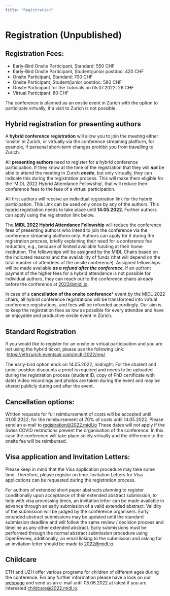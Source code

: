 ```yaml
---
title: "Registration"
---
```


# Registration (Unpublished)
## Registration Fees:
* Early-Bird Onsite Participant, Standard: 550 CHF
* Early-Bird Onsite Participant, Student/junior postdoc: 420 CHF
* Onsite Participant, Standard: 700 CHF
* Onsite Participant, Student/junior postdoc: 580 CHF
* Onsite Participant for the Tutorials on 05.07.2022: 26 CHF
* Virtual Participant: 80 CHF

The conference is planned as an onsite event in Zurich with the option to participate virtually, if a visit to Zurich is not possible.

## Hybrid registration for presenting authors

A **hybrid conference registration** will allow you to join the meeting either 'onsite' in Zurich, or virtually via the conference streaming platform, for example, if personal short-term changes prohibit you from travelling to Zurich.

All **presenting authors** need to register for a hybrid conference participation. If they know at the time of the registration that they will ***not*** be able to attend the meeting in Zurich ***onsite***, but only virtually, they can indicate this during the registration process. This will make them eligible for the ‘MIDL 2022 Hybrid Attendance Fellowship’, that will reduce their conference fees to the fees of a virtual participation.

All first authors will receive an individual registration link for the hybrid  participation. This Link can be used only once by any of the authors. This hybrid registration needs to take place until **14.05.2022**. Further authors can apply using the registration link below. 

The **MIDL 2022 Hybrid Attendance Fellowship** will reduce the conference fees of presenting authors who intend to join the conference via the conference streaming platform only. Authors can apply for it during the registration process, briefly explaining their need for a conference fee reduction, e.g., because of limited available funding at their home institution. The fellowships will be assigned by the MIDL Chairs based on the indicated reasons and the availability of funds (that will depend on the total number of attendees of the onsite conference). Assigned fellowships will be made available ***as a refund after the conference***. If an upfront payment of the higher fees for a hybrid attendance is not possible for individual authors, they can reach out to the conference chairs already before the conference at [2022@midl.io](mailto:2022@midl.io).

In case of a **cancellation of the onsite conference*** event by the MIDL 2022 chairs, all hybrid conference registrations will be transformed into virtual conference registrations, and fees will be refunded accordingly.
Our aim is to keep the registration fees as low as possible for every attendee and have an enjoyable and productive onsite event in Zürich. 

## Standard Registration
If you would like to register for an onsite or virtual participation and you are not using the hybrid ticket, please use the following Link:
 https://ethzurich.eventsair.com/midl-2022/reg/

The early-bird option ends on 14.05.2022, midnight.
For the student and junior postdoc discounts a proof is required and needs to be uploaded during the registration process (student ID, copy of PhD certificate with date)
Video recordings and photos are taken during the event and may be shared publicly during and after the event.

## Cancellation options:
Written requests for full reimbursement of costs will be accepted until 01.05.2022, for the reimbursement of 70% of costs until 14.05.2022. Please send an e-mail to [registration@2022.midl.io](mailto:registration@2022.midl.io)
These dates will not apply if the Swiss COVID restrictions prevent the organisation of the conference. In this case the conference will take place solely virtually and the difference to the onsite fee will be reimbursed.

## Visa application and Invitation Letters:
Please keep in mind that the Visa application procedure may take some time. Therefore, please register on time.
Invitation Letters for Visa applications can be requested during the registration process.

For authors of extended short paper abstracts planning to register conditionally upon acceptance of their extended abstract submission, to help with visa processing times, an invitation letter can be made available in advance through an early submission of a valid extended abstract. Validity of the submission will be judged by the conference organisers. Early extended abstract submissions may be updated until the standard submission deadline and will follow the same review / decision process and timeline as any other extended abstract. Early submissions must be performed through the normal abstract submission procedure using OpenReview, additionally, an email linking to the submission and asking for an invitation letter should be made to 2022@midl.io.

## Childcare 
ETH and UZH offer various programs for children of different ages during the conference. For any further information please have a look on our [webpage](https://2022.midl.io/childcare.html) and send us an e-mail until 05.06.2022 at latest if you are interested [childcare@2022.midl.io](mailto:childcare@2022.midl.io).
